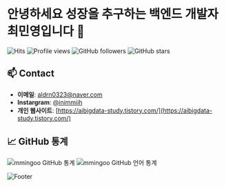 # 안녕하세요 성장을 추구하는 백엔드 개발자 최민영입니다 👋

![Hits](https://hits.seeyoufarm.com/api/count/incr/badge.svg?url=https%3A%2F%2Fgithub.com%2Fmmingoo%2F&count_bg=%2379C83D&title_bg=%23555555&icon=github.svg&icon_color=%23E7E7E7&title=hits&edge_flat=false)
![Profile views](https://komarev.com/ghpvc/?username=mmingoo&color=blueviolet)
![GitHub followers](https://img.shields.io/github/followers/mmingoo?label=Followers)
![GitHub stars](https://img.shields.io/github/stars/mmingoo?label=Stars)

  
## 📫 Contact

- **이메일**: [aldrn0323@naver.com](aldrn0323@naver.com)
- **Instargram**: [@inimmiih](https://www.instagram.com/inimmiih/)
- **개인 웹사이트**: [https://aibigdata-study.tistory.com/](https://aibigdata-study.tistory.com/)

## 📈 GitHub 통계

![mmingoo GitHub 통계](https://github-readme-stats.vercel.app/api?username=mmingoo&show_icons=true&theme=radical)
![mmingoo GitHub 언어 통계](https://github-readme-stats.vercel.app/api/top-langs/?username=mmingoo&layout=compact&theme=radical)

![Footer](https://img.shields.io/badge/%F0%9F%9A%80-Happy%20Coding-blue)
